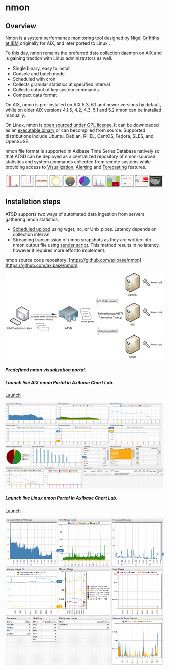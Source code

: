 # nmon

## Overview

Nmon is a system performance monitoring tool designed by [Nigel Griffiths at IBM](http://www.ibm.com/developerworks/aix/library/au-analyze_aix/),originally for AIX, and later ported to Linux .

To this day, nmon remains the preferred data collection daemon on AIX and is gaining traction with Linux administrators as well.

-   Single binary, easy to install
-   Console and batch mode
-   Scheduled with cron
-   Collects granular statistics at specified interval
-   Collects output of key system commands
-   Compact data format

On AIX, nmon is pre-installed on AIX 5.3, 6.1 and newer versions by default, while on older AIX versions 4.1.5, 4.2, 4.3, 5.1 and 5.2 nmon can be installed manually.

On Linux, nmon is [open sourced under GPL license](https://github.com/axibase/nmon). It can be downloaded as an [executable binary](https://github.com/axibase/nmon/releases) or can becompiled from source. Supported distributions include Ubuntu, Debian, RHEL, CentOS, Fedora, SLES, and OpenSUSE.

nmon file format is supported in Axibase Time Series Database natively so that ATSD can be deployed as a centralized repository of nmon-sourced statistics and system commands collected from remote systems while providing access to [Visualization](http://axibase.com/products/axibase-time-series-database/visualization/ "Visualization"), [Alerting](http://axibase.com/products/axibase-time-series-database/rule-engine/ "Rule Engine") and [Forecasting](http://axibase.com/products/axibase-time-series-database/forecasts/ "Forecasts") features.

[![](images/widget-bar-2.png "widget bar 2")](http://axibase.com/products/axibase-time-series-database/visualization/widgets/)


## Installation steps

ATSD supports two ways of automated data ingestion from servers gathering nmon statistics:

-   [Scheduled upload](https://github.com/axibase/nmon#upload-hourly-files-to-atsd-with-wget) using wget, nc, or Unix pipes. Latency depends on collection interval.
-   Streaming transmission of nmon snapshots as they are written into nmon output file using [sender script](http://axibase.com/products/axibase-time-series-database/writing-data/nmon/sender-script-2/ "Sender Script"). This method results in no latency, however it requires more effortto implement.

nmon source code repository:
[https://github.com/axibase/nmon](https://github.com/axibase/nmon)

![](images/nmon-use-case-ATSD1.jpg "nmon use case ATSD")

##### Predefined nmon visualization portal:

##### Launch live AIX nmon Portal in Axibase Chart Lab.

[Launch](http://axibase.com/chartlab/b69e4fcd/3/)

![](images/nmon-aix-portal-1500.png "nmon aix portal 1500")

##### Launch live Linux nmon Portal in Axibase Chart Lab.

[Launch](http://axibase.com/chartlab/ac003f06)

![](images/linux_nmon_portal.png "linux_nmon_portal")


